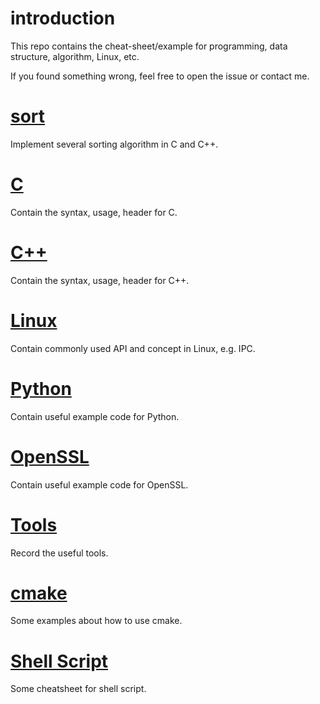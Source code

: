 # introduction
This repo contains the cheat-sheet/example for programming, data structure, algorithm, Linux, etc.

If you found something wrong, feel free to open the issue or contact me.

# [sort](sort)
Implement several sorting algorithm in C and C++.

# [C](C)
Contain the syntax, usage, header for C.

# [C++](C++)
Contain the syntax, usage, header for C++.

# [Linux](Linux)
Contain commonly used API and concept in Linux, e.g. IPC.

# [Python](Python)
Contain useful example code for Python.

# [OpenSSL](OpenSSL)
Contain useful example code for OpenSSL.

# [Tools](Tools)
Record the useful tools.

# [cmake](cmake)
Some examples about how to use cmake.

# [Shell Script](ShellScript)
Some cheatsheet for shell script.
